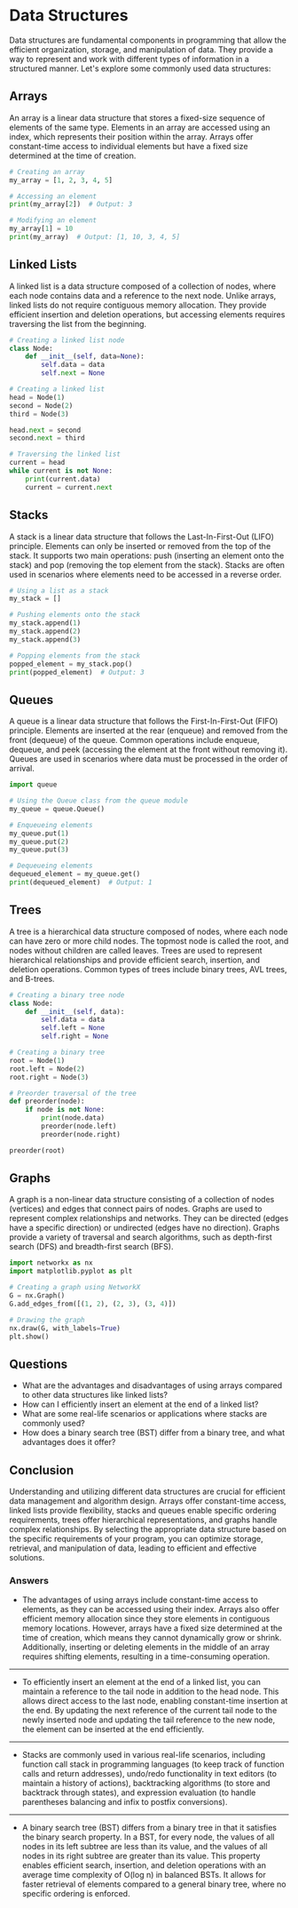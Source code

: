 # Data Structures

Data structures are fundamental components in programming that allow the efficient organization, storage, and manipulation of data. They provide a way to represent and work with different types of information in a structured manner. Let's explore some commonly used data structures:

## Arrays

An array is a linear data structure that stores a fixed-size sequence of elements of the same type. Elements in an array are accessed using an index, which represents their position within the array. Arrays offer constant-time access to individual elements but have a fixed size determined at the time of creation.

```python
# Creating an array
my_array = [1, 2, 3, 4, 5]

# Accessing an element
print(my_array[2])  # Output: 3

# Modifying an element
my_array[1] = 10
print(my_array)  # Output: [1, 10, 3, 4, 5]
```

## Linked Lists

A linked list is a data structure composed of a collection of nodes, where each node contains data and a reference to the next node. Unlike arrays, linked lists do not require contiguous memory allocation. They provide efficient insertion and deletion operations, but accessing elements requires traversing the list from the beginning.

```python
# Creating a linked list node
class Node:
    def __init__(self, data=None):
        self.data = data
        self.next = None

# Creating a linked list
head = Node(1)
second = Node(2)
third = Node(3)

head.next = second
second.next = third

# Traversing the linked list
current = head
while current is not None:
    print(current.data)
    current = current.next
```

## Stacks

A stack is a linear data structure that follows the Last-In-First-Out (LIFO) principle. Elements can only be inserted or removed from the top of the stack. It supports two main operations: push (inserting an element onto the stack) and pop (removing the top element from the stack). Stacks are often used in scenarios where elements need to be accessed in a reverse order.

```python
# Using a list as a stack
my_stack = []

# Pushing elements onto the stack
my_stack.append(1)
my_stack.append(2)
my_stack.append(3)

# Popping elements from the stack
popped_element = my_stack.pop()
print(popped_element)  # Output: 3
```

## Queues

A queue is a linear data structure that follows the First-In-First-Out (FIFO) principle. Elements are inserted at the rear (enqueue) and removed from the front (dequeue) of the queue. Common operations include enqueue, dequeue, and peek (accessing the element at the front without removing it). Queues are used in scenarios where data must be processed in the order of arrival.

```python
import queue

# Using the Queue class from the queue module
my_queue = queue.Queue()

# Enqueueing elements
my_queue.put(1)
my_queue.put(2)
my_queue.put(3)

# Dequeueing elements
dequeued_element = my_queue.get()
print(dequeued_element)  # Output: 1
```

## Trees

A tree is a hierarchical data structure composed of nodes, where each node can have zero or more child nodes. The topmost node is called the root, and nodes without children are called leaves. Trees are used to represent hierarchical relationships and provide efficient search, insertion, and deletion operations. Common types of trees include binary trees, AVL trees, and B-trees.

```python
# Creating a binary tree node
class Node:
    def __init__(self, data):
        self.data = data
        self.left = None
        self.right = None

# Creating a binary tree
root = Node(1)
root.left = Node(2)
root.right = Node(3)

# Preorder traversal of the tree
def preorder(node):
    if node is not None:
        print(node.data)
        preorder(node.left)
        preorder(node.right)

preorder(root)
```

## Graphs

A graph is a non-linear data structure consisting of a collection of nodes (vertices) and edges that connect pairs of nodes. Graphs are used to represent complex relationships and networks. They can be directed (edges have a specific direction) or undirected (edges have no direction). Graphs provide a variety of traversal and search algorithms, such as depth-first search (DFS) and breadth-first search (BFS).

```python
import networkx as nx
import matplotlib.pyplot as plt

# Creating a graph using NetworkX
G = nx.Graph()
G.add_edges_from([(1, 2), (2, 3), (3, 4)])

# Drawing the graph
nx.draw(G, with_labels=True)
plt.show()
```

## Questions

- What are the advantages and disadvantages of using arrays compared to other data structures like linked lists?
- How can I efficiently insert an element at the end of a linked list?
- What are some real-life scenarios or applications where stacks are commonly used?
- How does a binary search tree (BST) differ from a binary tree, and what advantages does it offer?

## Conclusion

Understanding and utilizing different data structures are crucial for efficient data management and algorithm design. Arrays offer constant-time access, linked lists provide flexibility, stacks and queues enable specific ordering requirements, trees offer hierarchical representations, and graphs handle complex relationships. By selecting the appropriate data structure based on the specific requirements of your program, you can optimize storage, retrieval, and manipulation of data, leading to efficient and effective solutions.

### Answers

- The advantages of using arrays include constant-time access to elements, as they can be accessed using their index. Arrays also offer efficient memory allocation since they store elements in contiguous memory locations. However, arrays have a fixed size determined at the time of creation, which means they cannot dynamically grow or shrink. Additionally, inserting or deleting elements in the middle of an array requires shifting elements, resulting in a time-consuming operation.

---

- To efficiently insert an element at the end of a linked list, you can maintain a reference to the tail node in addition to the head node. This allows direct access to the last node, enabling constant-time insertion at the end. By updating the next reference of the current tail node to the newly inserted node and updating the tail reference to the new node, the element can be inserted at the end efficiently.

---

- Stacks are commonly used in various real-life scenarios, including function call stack in programming languages (to keep track of function calls and return addresses), undo/redo functionality in text editors (to maintain a history of actions), backtracking algorithms (to store and backtrack through states), and expression evaluation (to handle parentheses balancing and infix to postfix conversions).

---

- A binary search tree (BST) differs from a binary tree in that it satisfies the binary search property. In a BST, for every node, the values of all nodes in its left subtree are less than its value, and the values of all nodes in its right subtree are greater than its value. This property enables efficient search, insertion, and deletion operations with an average time complexity of O(log n) in balanced BSTs. It allows for faster retrieval of elements compared to a general binary tree, where no specific ordering is enforced.
